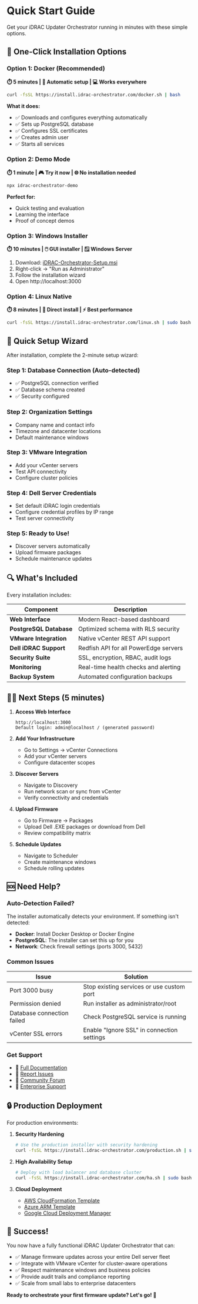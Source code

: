 # Quick Start Guide

Get your iDRAC Updater Orchestrator running in minutes with these simple options.

## 🚀 One-Click Installation Options

### Option 1: Docker (Recommended) 
**⏱️ 5 minutes | 🔧 Automatic setup | 💻 Works everywhere**

```bash
curl -fsSL https://install.idrac-orchestrator.com/docker.sh | bash
```

**What it does:**
- ✅ Downloads and configures everything automatically
- ✅ Sets up PostgreSQL database
- ✅ Configures SSL certificates  
- ✅ Creates admin user
- ✅ Starts all services

### Option 2: Demo Mode
**⏱️ 1 minute | 🎮 Try it now | 🌐 No installation needed**

```bash
npx idrac-orchestrator-demo
```

**Perfect for:**
- Quick testing and evaluation
- Learning the interface
- Proof of concept demos

### Option 3: Windows Installer
**⏱️ 10 minutes | 🖱️ GUI installer | 🪟 Windows Server**

1. Download: [iDRAC-Orchestrator-Setup.msi](https://releases.idrac-orchestrator.com/latest/windows)
2. Right-click → "Run as Administrator"
3. Follow the installation wizard
4. Open http://localhost:3000

### Option 4: Linux Native
**⏱️ 8 minutes | 🐧 Direct install | ⚡ Best performance**

```bash
curl -fsSL https://install.idrac-orchestrator.com/linux.sh | sudo bash
```

## 🎯 Quick Setup Wizard

After installation, complete the 2-minute setup wizard:

### Step 1: Database Connection (Auto-detected)
- ✅ PostgreSQL connection verified
- ✅ Database schema created
- ✅ Security configured

### Step 2: Organization Settings
- Company name and contact info
- Timezone and datacenter locations
- Default maintenance windows

### Step 3: VMware Integration
- Add your vCenter servers
- Test API connectivity
- Configure cluster policies

### Step 4: Dell Server Credentials  
- Set default iDRAC login credentials
- Configure credential profiles by IP range
- Test server connectivity

### Step 5: Ready to Use!
- Discover servers automatically
- Upload firmware packages
- Schedule maintenance updates

## 🔍 What's Included

Every installation includes:

| Component | Description |
|-----------|-------------|
| **Web Interface** | Modern React-based dashboard |
| **PostgreSQL Database** | Optimized schema with RLS security |
| **VMware Integration** | Native vCenter REST API support |
| **Dell iDRAC Support** | Redfish API for all PowerEdge servers |
| **Security Suite** | SSL, encryption, RBAC, audit logs |
| **Monitoring** | Real-time health checks and alerting |
| **Backup System** | Automated configuration backups |

## 🏃‍♂️ Next Steps (5 minutes)

1. **Access Web Interface**
   ```
   http://localhost:3000
   Default login: admin@localhost / (generated password)
   ```

2. **Add Your Infrastructure**
   - Go to Settings → vCenter Connections
   - Add your vCenter servers
   - Configure datacenter scopes

3. **Discover Servers**
   - Navigate to Discovery
   - Run network scan or sync from vCenter
   - Verify connectivity and credentials

4. **Upload Firmware**
   - Go to Firmware → Packages
   - Upload Dell .EXE packages or download from Dell
   - Review compatibility matrix

5. **Schedule Updates**
   - Navigate to Scheduler
   - Create maintenance windows
   - Schedule rolling updates

## 🆘 Need Help?

### Auto-Detection Failed?
The installer automatically detects your environment. If something isn't detected:

- **Docker**: Install Docker Desktop or Docker Engine
- **PostgreSQL**: The installer can set this up for you  
- **Network**: Check firewall settings (ports 3000, 5432)

### Common Issues

| Issue | Solution |
|-------|----------|
| Port 3000 busy | Stop existing services or use custom port |
| Permission denied | Run installer as administrator/root |
| Database connection failed | Check PostgreSQL service is running |
| vCenter SSL errors | Enable "Ignore SSL" in connection settings |

### Get Support
- 📖 [Full Documentation](DEPLOYMENT.md)
- 🐛 [Report Issues](https://github.com/your-org/idrac-orchestrator/issues)
- 💬 [Community Forum](https://community.idrac-orchestrator.com)
- 📧 [Enterprise Support](mailto:support@idrac-orchestrator.com)

## 🔒 Production Deployment

For production environments:

1. **Security Hardening**
   ```bash
   # Use the production installer with security hardening
   curl -fsSL https://install.idrac-orchestrator.com/production.sh | sudo bash
   ```

2. **High Availability Setup**
   ```bash
   # Deploy with load balancer and database cluster
   curl -fsSL https://install.idrac-orchestrator.com/ha.sh | sudo bash
   ```

3. **Cloud Deployment**
   - [AWS CloudFormation Template](https://templates.idrac-orchestrator.com/aws)
   - [Azure ARM Template](https://templates.idrac-orchestrator.com/azure)  
   - [Google Cloud Deployment Manager](https://templates.idrac-orchestrator.com/gcp)

## 🎉 Success!

You now have a fully functional iDRAC Updater Orchestrator that can:

- ✅ Manage firmware updates across your entire Dell server fleet
- ✅ Integrate with VMware vCenter for cluster-aware operations  
- ✅ Respect maintenance windows and business policies
- ✅ Provide audit trails and compliance reporting
- ✅ Scale from small labs to enterprise datacenters

**Ready to orchestrate your first firmware update? Let's go! 🚀**